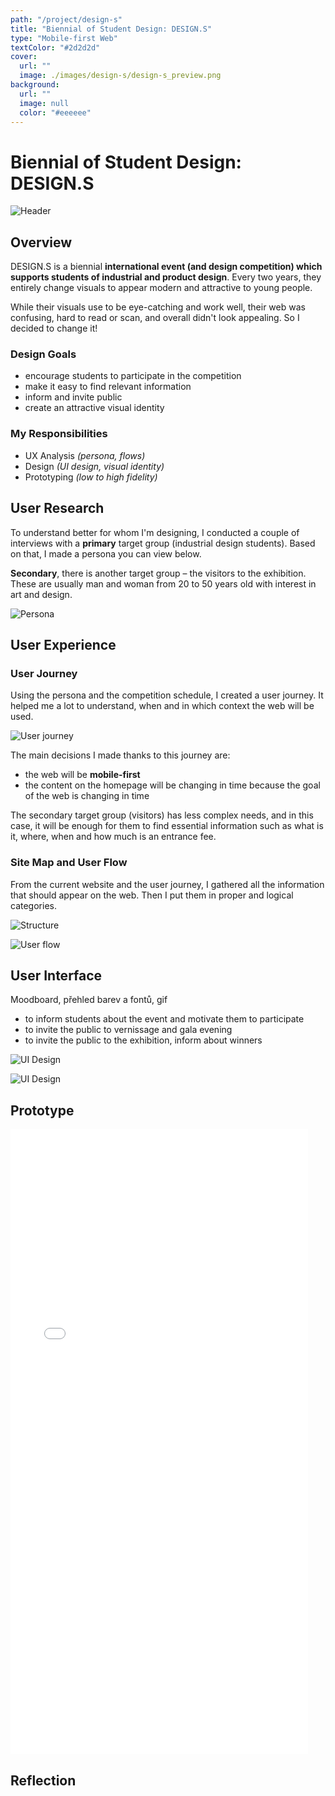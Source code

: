 ```yaml
---
path: "/project/design-s"
title: "Biennial of Student Design: DESIGN.S"
type: "Mobile-first Web"
textColor: "#2d2d2d"
cover:
  url: ""
  image: ./images/design-s/design-s_preview.png
background:
  url: ""
  image: null
  color: "#eeeeee"
---
```


# Biennial of Student Design: DESIGN.S

<full-width color="#dddddd">

  ![Header](./images/design-s/design-s_header.jpg)

</full-width>

## Overview

DESIGN.S is a biennial <b>international event (and design competition) which supports students of industrial and product design</b>. Every two years, they entirely change visuals to appear modern and attractive to young people.

While their visuals use to be eye-catching and work well, their web was confusing, hard to read or scan, and overall didn't look appealing. So I decided to change it!

### Design Goals
* encourage students to participate in the competition
* make it easy to find relevant information
* inform and invite public
* create an attractive visual identity

### My Responsibilities
* UX Analysis _(persona, flows)_
* Design _(UI design, visual identity)_
* Prototyping _(low to high fidelity)_

## User Research
To understand better for whom I'm designing, I conducted a couple of interviews with a <b>primary</b> target group (industrial design students). Based on that, I made a persona you can view below.

<b>Secondary</b>, there is another target group – the visitors to the exhibition. These are usually man and woman from 20 to 50 years old with interest in art and design.

![Persona](./images/design-s/persona.png)

## User Experience

### User Journey
Using the persona and the competition schedule, I created a user journey. It helped me a lot to understand, when and in which context the web will be used.

![User journey](./images/design-s/userjourney.png)

The main decisions I made thanks to this journey are:

* the web will be <b>mobile-first</b>
* the content on the homepage will be changing in time because the goal of the web is changing in time

The secondary target group (visitors) has less complex needs, and in this case, it will be enough for them to find essential information such as what is it, where, when and how much is an entrance fee.

### Site Map and User Flow

From the current website and the user journey, I gathered all the information that should appear on the web. Then I put them in proper and logical categories.

![Structure](./images/design-s/structure.jpg)

<full-width color="#212224">

![User flow](./images/design-s/userflow.jpg)

</full-width>

## User Interface

Moodboard, přehled barev a fontů, gif
* to inform students about the event and motivate them to participate
* to invite the public to vernissage and gala evening
* to invite the public to the exhibition, inform about winners

![UI Design](./images/design-s/design-s_main2.png)

![UI Design](./images/design-s/design-s_hf_3.png)

## Prototype

<iframe class="iframe_mobile" width="476" height="1000" src="//invis.io/BVQOF9V4FM9" frameborder="0"></iframe>

## Reflection
